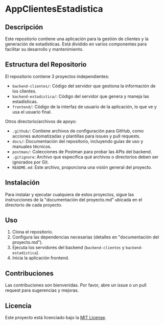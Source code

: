# AppClientesEstadistica

## Descripción
Este repositorio contiene una aplicación para la gestión de clientes y la generación de estadísticas. Está dividido en varios componentes para facilitar su desarrollo y mantenimiento.

## Estructura del Repositorio
El repositorio contiene 3 proyectos independientes:
- `backend-clientes/`: Código del servidor que gestiona la información de los clientes.
- `backend-estadistica/`: Código del servidor que genera y maneja las estadísticas.
- `frontend/`: Código de la interfaz de usuario de la aplicación, lo que ve y usa el usuario final.

Otros directorio/archivos de apoyo:
- `.github/`: Contiene archivos de configuración para GitHub, como acciones automatizadas y plantillas para issues y pull requests.
- `docs/`: Documentación del repositorio, incluyendo guías de uso y manuales técnicos.
- `postman/`: Colecciones de Postman para probar las APIs del backend.
- `.gitignore`: Archivo que especifica qué archivos o directorios deben ser ignorados por Git.
- `README.md`: Este archivo, proporciona una visión general del proyecto.

## Instalación
Para instalar y ejecutar cualquiera de estos proyectos, sigue las instrucciones de la "documentación del proyecto.md" ubicada en el directorio de cada proyecto.

## Uso
1. Clona el repositorio.
2. Configura las dependencias necesarias (detalles en "documentación del proyecto.md").
3. Ejecuta los servidores del backend (`backend-clientes` y `backend-estadistica`).
4. Inicia la aplicación frontend.

## Contribuciones
Las contribuciones son bienvenidas. Por favor, abre un issue o un pull request para sugerencias y mejoras.

## Licencia
Este proyecto está licenciado bajo la [MIT License](LICENSE).

